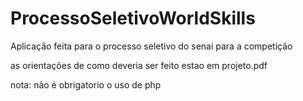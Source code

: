 # ProcessoSeletivoWorldSkills
Aplicação feita para o processo seletivo do senai para a competição

as orientações de como deveria ser feito estao em projeto.pdf

nota: não é obrigatorio o uso de php
